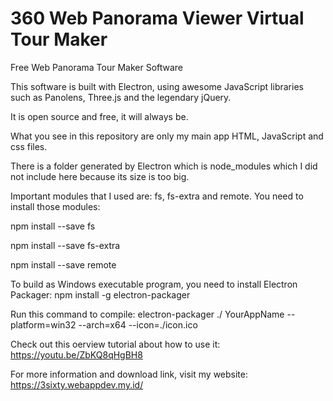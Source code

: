 # 360 Web Panorama Viewer Virtual Tour Maker
Free Web Panorama Tour Maker Software

This software is built with Electron, using awesome JavaScript libraries such as Panolens, Three.js and the legendary jQuery.

It is open source and free, it will always be.

What you see in this repository are only my main app HTML, JavaScript and css files. 

There is a folder generated by Electron which is node_modules which I did not include here because its size is too big. 

Important modules that I used are: fs, fs-extra and remote. You need to install those modules:

npm install --save fs

npm install --save fs-extra

npm install --save remote

To build as Windows executable program, you need to install Electron Packager: npm install -g electron-packager 

Run this command to compile: electron-packager ./ YourAppName --platform=win32 --arch=x64 --icon=./icon.ico

Check out this oerview tutorial about how to use it: https://youtu.be/ZbKQ8qHgBH8

For more information and download link, visit my website: https://3sixty.webappdev.my.id/
